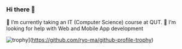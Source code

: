 ### Hi there 👋

🌱 I’m currently taking an IT (Computer Science) course at QUT.
🤔 I’m looking for help with Web and Mobile App development

![trophy](https://github-profile-trophy.vercel.app/?username=Maiha192)](https://github.com/ryo-ma/github-profile-trophy)
